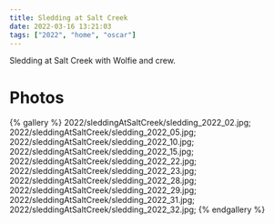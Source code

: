```yaml
---
title: Sledding at Salt Creek
date: 2022-03-16 13:21:03
tags: ["2022", "home", "oscar"]
---
```


Sledding at Salt Creek with Wolfie and crew.

# Photos

{% gallery %}
2022/sleddingAtSaltCreek/sledding_2022_02.jpg;
2022/sleddingAtSaltCreek/sledding_2022_05.jpg;
2022/sleddingAtSaltCreek/sledding_2022_10.jpg;
2022/sleddingAtSaltCreek/sledding_2022_15.jpg;
2022/sleddingAtSaltCreek/sledding_2022_22.jpg;
2022/sleddingAtSaltCreek/sledding_2022_23.jpg;
2022/sleddingAtSaltCreek/sledding_2022_28.jpg;
2022/sleddingAtSaltCreek/sledding_2022_29.jpg;
2022/sleddingAtSaltCreek/sledding_2022_31.jpg;
2022/sleddingAtSaltCreek/sledding_2022_32.jpg;
{% endgallery %}

